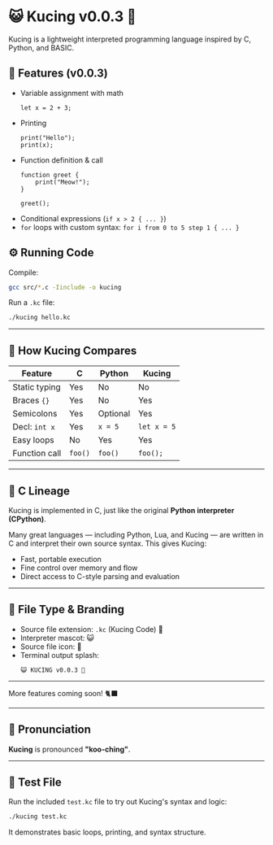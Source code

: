 
# 😺 Kucing v0.0.3 🐾

Kucing is a lightweight interpreted programming language inspired by C, Python, and BASIC.

## 🚀 Features (v0.0.3)
- Variable assignment with math
  ```kucing
  let x = 2 + 3;
  ```
- Printing
  ```kucing
  print("Hello");
  print(x);
  ```
- Function definition & call
  ```kucing
  function greet {
      print("Meow!");
  }

  greet();
  ```
- Conditional expressions (`if x > 2 { ... }`)
- `for` loops with custom syntax: `for i from 0 to 5 step 1 { ... }`

## ⚙️ Running Code

Compile:
```bash
gcc src/*.c -Iinclude -o kucing
```

Run a `.kc` file:
```bash
./kucing hello.kc
```

---

## 🔄 How Kucing Compares

| Feature        | C        | Python     | Kucing     |
|----------------|----------|------------|------------|
| Static typing  | Yes      | No         | No         |
| Braces `{}`    | Yes      | No         | Yes        |
| Semicolons     | Yes      | Optional   | Yes        |
| Decl: `int x`  | Yes      | `x = 5`    | `let x = 5` |
| Easy loops     | No       | Yes        | Yes        |
| Function call  | `foo()`  | `foo()`    | `foo();`    |

---

## 🧬 C Lineage

Kucing is implemented in C, just like the original **Python interpreter (CPython)**.

Many great languages — including Python, Lua, and Kucing — are written in C and interpret their own source syntax. This gives Kucing:

- Fast, portable execution
- Fine control over memory and flow
- Direct access to C-style parsing and evaluation



---

## 📁 File Type & Branding

- Source file extension: `.kc` (Kucing Code) 🐾
- Interpreter mascot: 😺
- Source file icon: 🐾
- Terminal output splash:
  ```
  😺 KUCING v0.0.3 🐾
  ```

---

More features coming soon! 🐈‍⬛


---

## 📣 Pronunciation

**Kucing** is pronounced **"koo-ching"**.

---

## 🧪 Test File

Run the included `test.kc` file to try out Kucing's syntax and logic:

```bash
./kucing test.kc
```

It demonstrates basic loops, printing, and syntax structure.

